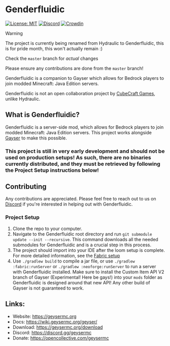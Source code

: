 # Genderfluidic

[![License: MIT](https://img.shields.io/badge/license-MIT-blue.svg)](LICENSE)
[![Discord](https://img.shields.io/discord/613163671870242838.svg?color=%237289da&label=discord)](https://discord.gg/geysermc)
[![Crowdin](https://badges.crowdin.net/geyser/localized.svg)](https://translate.geysermc.org/)

> [!WARNING]
> The project is currently being renamed from Hydraulic to Genderfluidic, this is for pride month, this won't actually remain :)
> 
> Check the `master` branch for *actual* changes
>
> Please ensure any contributions are done from the `master` branch!

Genderfluidic is a companion to Gayser which allows for Bedrock players to join modded Minecraft: Java Edition servers.

Genderfluidic is not an open collaboration project by [CubeCraft Games](https://cubecraft.net), unlike Hydraulic.

## What is Genderfluidic?
Genderfluidic is a server-side mod, which allows for Bedrock players to join modded Minecraft: Java Edition servers. This project works alongside [Gayser](https://github.com/GeyserMC/Geyser) to make this possible.

### This project is still in very early development and should not be used on production setups! As such, there are no binaries currently distributed, and they must be retrieved by following the Project Setup instructions below!

## Contributing
Any contributions are appreciated. Please feel free to reach out to us on [Discord](https://discord.gg/geysermc) if
you're interested in helping out with Genderfluidic.

### Project Setup
1. Clone the repo to your computer.
2. Navigate to the Genderfluidic root directory and run `git submodule update --init --recursive`. This command downloads all the needed submodules for Genderfluidic and is a crucial step in this process.
3. The project should import into your IDE after the loom setup is complete. For more detailed information, see the [Fabric setup](https://fabricmc.net/wiki/tutorial:setup)
4. Use `./gradlew build` to compile a jar file, or use `./gradlew :fabric:runServer` or `./gradlew :neoforge:runServer` to run a server with Genderfluidic installed. Make sure to install the Custom Item API V2 branch of Gayser (Experimental! Here be gays!) into your `mods` folder as Genderfluidic is designed around that new API! Any other build of Gayser is not guaranteed to work.

## Links:
- Website: https://geysermc.org
- Docs: https://wiki.geysermc.org/geyser/
- Download: https://geysermc.org/download
- Discord: https://discord.gg/geysermc
- Donate: https://opencollective.com/geysermc
